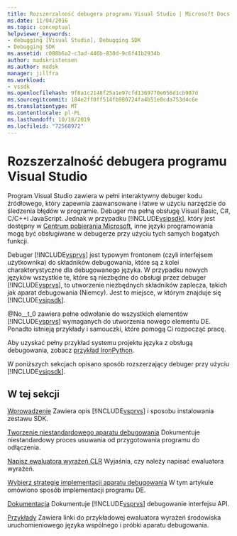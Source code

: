 ```yaml
---
title: Rozszerzalność debugera programu Visual Studio | Microsoft Docs
ms.date: 11/04/2016
ms.topic: conceptual
helpviewer_keywords:
- debugging [Visual Studio], Debugging SDK
- Debugging SDK
ms.assetid: c088b6a2-c3ad-446b-830d-9c6f41b2934b
author: madskristensen
ms.author: madsk
manager: jillfra
ms.workload:
- vssdk
ms.openlocfilehash: 9f8a1c2148f25a1e97cfd1369770e056d1cb907d
ms.sourcegitcommit: 184e2ff0ff514fb980724fa4b51e0cda753d4c6e
ms.translationtype: MT
ms.contentlocale: pl-PL
ms.lasthandoff: 10/18/2019
ms.locfileid: "72568972"
---
```

# <a name="visual-studio-debugger-extensibility"></a>Rozszerzalność debugera programu Visual Studio
Program Visual Studio zawiera w pełni interaktywny debuger kodu źródłowego, który zapewnia zaawansowane i łatwe w użyciu narzędzie do śledzenia błędów w programie. Debuger ma pełną obsługę Visual Basic, C#, C/C++i JavaScript. Jednak w przypadku [!INCLUDE[vsipsdk](../../extensibility/includes/vsipsdk_md.md)], który jest dostępny w [Centrum pobierania Microsoft](http://go.microsoft.com/fwlink/?LinkId=214453), inne języki programowania mogą być obsługiwane w debugerze przy użyciu tych samych bogatych funkcji.

 Debuger [!INCLUDE[vsprvs](../../code-quality/includes/vsprvs_md.md)] jest typowym frontonem (czyli interfejsem użytkownika) do składników debugowania, które są z kolei charakterystyczne dla debugowanego języka. W przypadku nowych języków wszystkie te, które są niezbędne do obsługi przez debuger [!INCLUDE[vsprvs](../../code-quality/includes/vsprvs_md.md)], to utworzenie niezbędnych składników zaplecza, takich jak aparat debugowania (Niemcy). Jest to miejsce, w którym znajduje się [!INCLUDE[vsipsdk](../../extensibility/includes/vsipsdk_md.md)].

 @No__t_0 zawiera pełne odwołanie do wszystkich elementów [!INCLUDE[vsprvs](../../code-quality/includes/vsprvs_md.md)] wymaganych do utworzenia nowego elementu DE. Ponadto istnieją przykłady i samouczki, które pomogą Ci rozpocząć pracę.

 Aby uzyskać pełny przykład systemu projektu języka z obsługą debugowania, zobacz [przykład IronPython](https://www.microsoft.com/download/details.aspx?id=55984).

 W poniższych sekcjach opisano sposób rozszerzający debuger przy użyciu [!INCLUDE[vsipsdk](../../extensibility/includes/vsipsdk_md.md)].

## <a name="in-this-section"></a>W tej sekcji
 [Wprowadzenie](../../extensibility/debugger/getting-started-with-debugger-extensibility.md) Zawiera opis [!INCLUDE[vsprvs](../../code-quality/includes/vsprvs_md.md)] i sposobu instalowania zestawu SDK.

 [Tworzenie niestandardowego aparatu debugowania](../../extensibility/debugger/creating-a-custom-debug-engine.md) Dokumentuje niestandardowy proces usuwania od przygotowania programu do odłączenia.

 [Napisz ewaluatora wyrażeń CLR](../../extensibility/debugger/writing-a-common-language-runtime-expression-evaluator.md) Wyjaśnia, czy należy napisać ewaluatora wyrażeń.

 [Wybierz strategię implementacji aparatu debugowania](../../extensibility/debugger/choosing-a-debug-engine-implementation-strategy.md) W tym artykule omówiono sposób implementacji programu DE.

 [Dokumentacja](../../extensibility/debugger/reference/reference-visual-studio-debugging-apis.md) Dokumentuje [!INCLUDE[vsprvs](../../code-quality/includes/vsprvs_md.md)] debugowanie interfejsu API.

 [Przykłady](../../extensibility/debugger/visual-studio-debugging-samples.md) Zawiera linki do przykładowej ewaluatora wyrażeń środowiska uruchomieniowego języka wspólnego i próbki aparatu debugowania.
